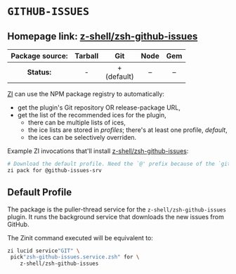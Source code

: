 # `GITHUB-ISSUES`

## Homepage link: [z-shell/zsh-github-issues](https://github.com/z-shell/zsh-github-issues)

| **Package source:** | Tarball |       Git        | Node | Gem |
|:-------------------:|:-------:|:----------------:|:----:|:---:|
|     **Status:**     |    -    | + <br> (default) |  –   |  –  |

[ZI](https://github.com/z-shell/zi) can use the NPM package registry
to automatically:

- get the plugin's Git repository OR release-package URL,
- get the list of the recommended ices for the plugin,
  - there can be multiple lists of ices,
  - the ice lists are stored in *profiles*; there's at least one profile, *default*,
  - the ices can be selectively overriden.

Example ZI invocations that'll install
[z-shell/zsh-github-issues](https://github.com/z-shell/zsh-github-issues):

```zsh
# Download the default profile. Need the `@' prefix because of the `git' ice.
zi pack for @github-issues-srv
```

## Default Profile

The package is the puller-thread service for the `z-shell/zsh-github-issues`
plugin. It runs the background service that downloads the new issues from
GitHub.

The Zinit command executed will be equivalent to:

```zsh
zi lucid service"GIT" \
 pick"zsh-github-issues.service.zsh" for \
    z-shell/zsh-github-issues
```

<!-- vim:set ft=markdown tw=80 fo+=an1 autoindent: -->
